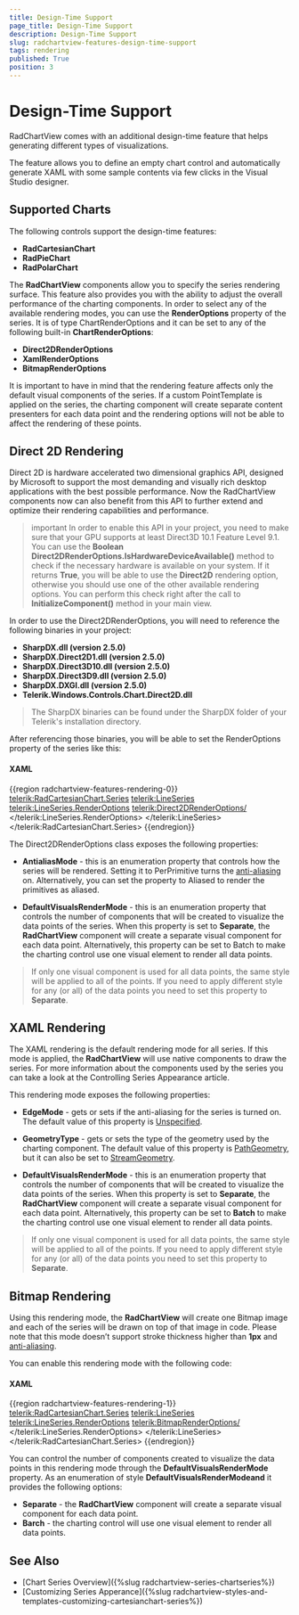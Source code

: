 ```yaml
---
title: Design-Time Support
page_title: Design-Time Support
description: Design-Time Support
slug: radchartview-features-design-time-support
tags: rendering
published: True
position: 3
---
```


# Design-Time Support

RadChartView comes with an additional design-time feature that helps generating different types of visualizations.

The feature allows you to define an empty chart control and automatically generate XAML with some sample contents via few clicks in the Visual Studio designer.

## Supported Charts 

The following controls support the design-time features:

* __RadCartesianChart__
* __RadPieChart__
* __RadPolarChart__





The __RadChartView__ components allow you to specify the series rendering surface. This feature also provides you with the ability to adjust the overall performance of the charting components. In order to select any of the available rendering modes, you can use the __RenderOptions__ property of the series. It is of type ChartRenderOptions and it can be set to any of the following built-in __ChartRenderOptions__:

* __Direct2DRenderOptions__
* __XamlRenderOptions__
* __BitmapRenderOptions__

It is important to have in mind that the rendering feature affects only the default visual components of the series. If a custom PointTemplate is applied on the series, the charting component will create separate content presenters for each data point and the rendering options will not be able to affect the rendering of these points.

## Direct 2D Rendering

Direct 2D is hardware accelerated two dimensional graphics API, designed by Microsoft to support the most demanding and visually rich desktop applications with the best possible performance. Now the RadChartView components now can also benefit from this API to further extend and optimize their rendering capabilities and performance.

>important In order to enable this API in your project, you need to make sure that your GPU supports at least Direct3D 10.1 Feature Level 9.1. You can use the __Boolean Direct2DRenderOptions.IsHardwareDeviceAvailable()__ method to check if the necessary hardware is available on your system. If it returns __True__, you will be able to use the __Direct2D__ rendering option, otherwise you should use one of the other available rendering options. You can perform this check right after the call to __InitializeComponent()__ method in your main view.

In order to use the Direct2DRenderOptions, you will need to reference the following binaries in your project:
* __SharpDX.dll (version 2.5.0)__
* __SharpDX.Direct2D1.dll (version 2.5.0)__
* __SharpDX.Direct3D10.dll (version 2.5.0)__
* __SharpDX.Direct3D9.dll (version 2.5.0)__
* __SharpDX.DXGI.dll (version 2.5.0)__
* __Telerik.Windows.Controls.Chart.Direct2D.dll__

>The SharpDX binaries can be found under the SharpDX folder of your Telerik's installation directory.

After referencing those binaries, you will be able to set the RenderOptions property of the series like this:

#### __XAML__
{{region radchartview-features-rendering-0}}
	<telerik:RadCartesianChart.Series>
	  <telerik:LineSeries>
		  <telerik:LineSeries.RenderOptions>
			  <telerik:Direct2DRenderOptions/>
		  </telerik:LineSeries.RenderOptions>
	  </telerik:LineSeries>
	</telerik:RadCartesianChart.Series>
{{endregion}}

The Direct2DRenderOptions class exposes the following properties:

* __AntialiasMode__ - this is an enumeration property that controls how the series will be rendered. Setting it to PerPrimitive turns the [anti-aliasing](http://msdn.microsoft.com/en-us/library/9t6sa8s9%28v=vs.110%29.aspx) on. Alternatively, you can set the property to Aliased to render the primitives as aliased.

* __DefaultVisualsRenderMode__ - this is an enumeration property that controls the number of components that will be created to visualize the data points of the series. When this property is set to __Separate__, the __RadChartView__ component will create a separate visual component for each data point. Alternatively, this property can be set to Batch to make the charting control use one visual element to render all data points.

>If only one visual component is used for all data points, the same style will be applied to all of the points. If you need to apply different style for any (or all) of the data points you need to set this property to __Separate__.

## XAML Rendering

The XAML rendering is the default rendering mode for all series. If this mode is applied, the __RadChartView__ will use native components to draw the series. For more information about the components used by the series you can take a look at the Controlling Series Appearance article.

This rendering mode exposes the following properties:

* __EdgeMode__ - gets or sets if the anti-aliasing for the series is turned on. The default value of this property is [Unspecified](http://msdn.microsoft.com/en-us/library/system.windows.media.edgemode%28v=vs.110%29.aspx).

* __GeometryType__ - gets or sets the type of the geometry used by the charting component. The default value of this property is [PathGeometry](http://msdn.microsoft.com/en-us/library/system.windows.media.pathgeometry%28v=vs.110%29.aspx), but it can also be set to [StreamGeometry](http://msdn.microsoft.com/en-us/library/system.windows.media.streamgeometry%28v=vs.110%29.aspx).

* __DefaultVisualsRenderMode__ - this is an enumeration property that controls the number of components that will be created to visualize the data points of the series. When this property is set to __Separate__, the __RadChartView__ component will create a separate visual component for each data point. Alternatively, this property can be set to __Batch__ to make the charting control use one visual element to render all data points.

>If only one visual component is used for all data points, the same style will be applied to all of the points. If you need to apply different style for any (or all) of the data points you need to set this property to __Separate__.

## Bitmap Rendering

Using this rendering mode, the __RadChartView__ will create one Bitmap image and each of the series will be drawn on top of that image in code. Please note that this mode doesn’t support stroke thickness higher than __1px__ and [anti-aliasing](http://msdn.microsoft.com/en-us/library/9t6sa8s9%28v=vs.110%29.aspx).

You can enable this rendering mode with the following code:

#### __XAML__
{{region radchartview-features-rendering-1}}
	<telerik:RadCartesianChart.Series>
		<telerik:LineSeries>
			<telerik:LineSeries.RenderOptions>
				<telerik:BitmapRenderOptions/>
			</telerik:LineSeries.RenderOptions>
		</telerik:LineSeries>
	</telerik:RadCartesianChart.Series>
{{endregion}}
	
You can control the number of components created to visualize the data points in this rendering mode through the __DefaultVisualsRenderMode__ property. As an enumeration of style __DefaultVisualsRenderModeand__ it provides the following options:

* __Separate__ - the __RadChartView__ component will create a separate visual component for each data point.
* __Barch__ - the charting control will use one visual element to render all data points.

## See Also
* [Chart Series Overview]({%slug radchartview-series-chartseries%})
* [Customizing Series Apperance]({%slug radchartview-styles-and-templates-customizing-cartesianchart-series%})